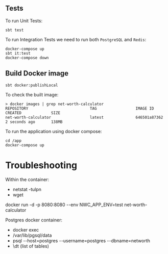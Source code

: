 ## Tests

To run Unit Tests:

```
sbt test
```

To run Integration Tests we need to run both `PostgreSQL` and `Redis`:


```
docker-compose up
sbt it:test
docker-compose down
```

## Build Docker image

```
sbt docker:publishLocal
```

To check the built image:

```
> docker images | grep net-worth-calculator
REPOSITORY                           TAG                 IMAGE ID            CREATED             SIZE
net-worth-calculator                 latest              646501a87362        2 seconds ago       138MB
```

To run the application using docker compose:

```
cd /app
docker-compose up
```

# Troubleshooting
Within the container:

* netstat -tulpn
* wget

docker run -d -p 8080:8080 --env NWC_APP_ENV=test net-worth-calculator

Postgres docker container:
* docker exec
* /var/lib/pgsql/data
* psql --host=postgres --username=postgres --dbname=networth
* \dt (list of tables)

